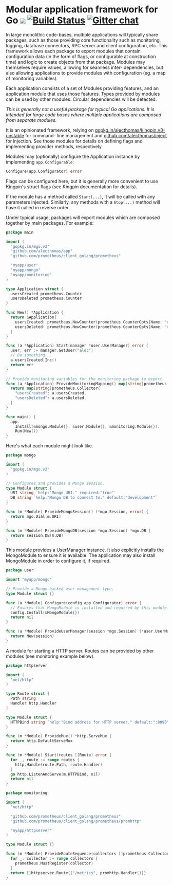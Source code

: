 # Modular application framework for Go [![](https://godoc.org/github.com/alecthomas/app?status.svg)](http://godoc.org/github.com/alecthomas/app) [![Build Status](https://travis-ci.org/alecthomas/app.png)](https://travis-ci.org/alecthomas/app) [![Gitter chat](https://badges.gitter.im/alecthomas.png)](https://gitter.im/alecthomas/Lobby)

In large monolithic code-bases, multiple applications will typically share
packages, such as those providing core functionality such as monitoring,
logging, database connectors, RPC server and client configuration, etc. This
framework allows each package to export modules that contain configuration
data (in the form of flags, or configurable at construction time) and logic to
create objects from that package. Modules may themselves require values,
allowing for seamless inter- dependencies, but also allowing applications to
provide modules with configuration (eg. a map of monitoring variables).

Each application consists of a set of Modules providing features, and an
application module that uses those features. Types provided by modules can be
used by other modules. Circular dependencies will be detected.

*This is generally not a useful package for typical Go applications. It is
intended for large code bases where multiple applications are composed from
separate modules.*

It is an opinionated framework, relying on
[gopkg.in/alecthomas/kingpin.v3-unstable](https://gopkg.in/alecthomas/kingpin.v3-unstable)
for command- line management and
[github.com/alecthomas/inject](https://github.com/alecthomas/inject)
for injection. See those modules for details on defining flags and implementing
provider methods, respectively.

Modules may (optionally) configure the Application instance by implementing `app.Configurable`:

```go
Configure(app.Configurator) error
```

Flags can be configured here, but it is generally more convenient to use Kingpin's struct
flags (see Kingpin documentation for details).

If the module has a method called `Start(...)`, it will be called with any parameters injected.
Similarly, any methods with a `Stop(...)` method will have it called in reverse order.

Under typical usage, packages will export modules which are composed together
by main packages. For example:

```go
package main

import (
  "gopkg.in/mgo.v2"
  "github.com/alecthomas/app"
  "github.com/prometheus/client_golang/prometheus"

  "myapp/user"
  "myapp/mongo"
  "myapp/monitoring"
)

type Application struct {
  usersCreated prometheus.Counter
  usersDeleted prometheus.Counter
}

func New() *Application {
  return &Application{
    usersCreated: prometheus.NewCounter(prometheus.CounterOpts{Name: "usersCreated"}),
    usersDeleted: prometheus.NewCounter(prometheus.CounterOpts{Name: "usersDeleted"}),
  }
}

func (a *Application) Start(manager *user.UserManager) error {
  user, err := manager.GetUser("alec")
  // Do something...
  a.usersCreated.Inc()
  return err
}

// Provide monitoring variables for the monitoring package to export.
func (a *Application) ProvideMonitoringMapping() map[string]prometheus.Collector {
  return map[string]prometheus.Collector{
    "usersCreated": a.usersCreated,
    "usersDeleted": a.usersDeleted,
  }
}

func main() {
  app.
    Install(&mongo.Module{}, &user.Module{}, &monitoring.Module{}).
    Run(New())
}
```

Here's what each module might look like.

```go
package mongo

import (
  "gopkg.in/mgo.v2"
)

// Configures and provides a Mongo session.
type Module struct {
  URI string `help:"Mongo URI." required:"true"`
  DB string `help:"Mongo DB to connect to." default:"development"`
}

func (m *Module) ProvideMongoSession() (*mgo.Session, error) {
  return mgo.Dial(m.URI)
}

func (m *Module) ProvideMongoDB(session *mgo.Session) *mgo.DB {
  return session.DB(m.DB)
}
```

This module provides a UserManager instance. It also explicitly installs the
MongoModule to ensure it is available. The application may also install
MongoModule in order to configure it, if required.


```go
package user

import "myapp/mongo"

// Provide a Mongo-backed user management type.
type Module struct {}

func (u *Module) Configure(config app.Configurator) error {
  // Ensures that MongoModule is installed and required by this module.
  config.Install(&MongoModule{})
  return nil
}

func (u *Module) ProvideUserManager(session *mgo.Session) (*user.UserManager, error) {
  return New(session)
}
```

A module for starting a HTTP server. Routes can be provided by other modules
(see monitoring example below).

```go
package httpserver

import (
  "net/http"
)

type Route struct {
  Path string
  Handler http.Handler
}

type Module struct {
  HTTPBind string `help:"Bind address for HTTP server." default:":8090"`
}

func (m *Module) ProvideMux() *http.ServeMux {
  return http.DefaultServeMux
}

func (m *Module) Start(routes []Route) error {
  for _, route := range routes {
    http.Handle(route.Path, route.Handler)
  }
  go http.ListenAndServe(m.HTTPBind, nil)
  return nil
}
```

```go
package monitoring

import (
  "net/http"

  "github.com/prometheus/client_golang/prometheus"
  "github.com/prometheus/client_golang/prometheus/promhttp"

  "myapp/httpserver"
)

type Module struct {}

func (m *Module) ProvideRouteSequence(collectors []prometheus.Collector) []httpserver.Route {
  for _, collector := range collectors {
    prometheus.MustRegister(collector)
  }
  return []httpserver.Route{{"/metrics", promhttp.Handler()}}
}
```
